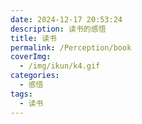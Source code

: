 ```yaml
---
date: 2024-12-17 20:53:24
description: 读书的感悟
title: 读书
permalink: /Perception/book
coverImg:
  - /img/ikun/k4.gif
categories:
  - 感悟
tags:
  - 读书
---
```



